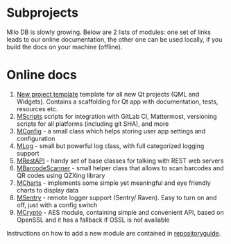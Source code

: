 Subprojects
===

Milo DB is slowly growing. Below are 2 lists of modules: one set of links leads to our online documentation, the other one can be used locally, if you build the docs on your machine (offline).

# Online docs

1. [New project template](https://github.com/milosolutions/mwizardtemplate/) template for all new Qt projects (QML and Widgets).
Contains a scaffolding for Qt app with documentation, tests, resources etc.
2. [MScripts](https://github.com/milosolutions/mscripts/) scripts for integration with GitLab CI, Mattermost, versioning
scripts for all platforms (including git SHA), and more
3. [MConfig](https://github.com/milosolutions/mconfig/) - a small class which helps storing user app settings and configuration
4. [MLog](https://github.com/milosolutions/mlog) - small but powerful log class, with full categorized logging support
5. [MRestAPI](https://github.com/milosolutions/mrestapi/) - handy set of base classes for talking with REST web servers
6. [MBarcodeScanner](https://github.com/milosolutions/mbarcodescanner/) - small helper class that allows to scan barcodes and QR codes
using QZXing library
7. [MCharts](https://github.com/milosolutions/mcharts/) - implements some simple yet meaningful and eye friendly charts to display data
8. [MSentry](https://github.com/milosolutions/msentry/) - remote logger support (Sentry/ Raven). Easy to turn on and off, just with a config switch
9. [MCrypto](https://github.com/milosolutions/mcrypto/) - AES module, containing simple and convenient API, based on OpenSSL and it has a fallback if OSSL is not available

Instructions on how to add a new module are contained in [repositoryguide](repositoryguide.md).
